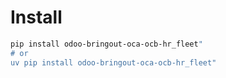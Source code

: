 # Install

```bash
pip install odoo-bringout-oca-ocb-hr_fleet"
# or
uv pip install odoo-bringout-oca-ocb-hr_fleet"
```
